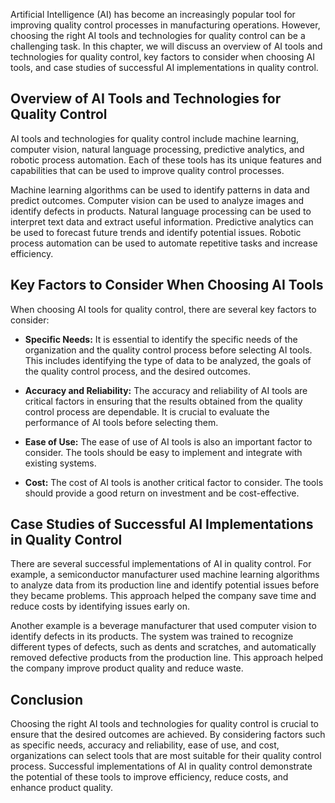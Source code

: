 

Artificial Intelligence (AI) has become an increasingly popular tool for improving quality control processes in manufacturing operations. However, choosing the right AI tools and technologies for quality control can be a challenging task. In this chapter, we will discuss an overview of AI tools and technologies for quality control, key factors to consider when choosing AI tools, and case studies of successful AI implementations in quality control.

Overview of AI Tools and Technologies for Quality Control
---------------------------------------------------------

AI tools and technologies for quality control include machine learning, computer vision, natural language processing, predictive analytics, and robotic process automation. Each of these tools has its unique features and capabilities that can be used to improve quality control processes.

Machine learning algorithms can be used to identify patterns in data and predict outcomes. Computer vision can be used to analyze images and identify defects in products. Natural language processing can be used to interpret text data and extract useful information. Predictive analytics can be used to forecast future trends and identify potential issues. Robotic process automation can be used to automate repetitive tasks and increase efficiency.

Key Factors to Consider When Choosing AI Tools
----------------------------------------------

When choosing AI tools for quality control, there are several key factors to consider:

* **Specific Needs:** It is essential to identify the specific needs of the organization and the quality control process before selecting AI tools. This includes identifying the type of data to be analyzed, the goals of the quality control process, and the desired outcomes.

* **Accuracy and Reliability:** The accuracy and reliability of AI tools are critical factors in ensuring that the results obtained from the quality control process are dependable. It is crucial to evaluate the performance of AI tools before selecting them.

* **Ease of Use:** The ease of use of AI tools is also an important factor to consider. The tools should be easy to implement and integrate with existing systems.

* **Cost:** The cost of AI tools is another critical factor to consider. The tools should provide a good return on investment and be cost-effective.

Case Studies of Successful AI Implementations in Quality Control
----------------------------------------------------------------

There are several successful implementations of AI in quality control. For example, a semiconductor manufacturer used machine learning algorithms to analyze data from its production line and identify potential issues before they became problems. This approach helped the company save time and reduce costs by identifying issues early on.

Another example is a beverage manufacturer that used computer vision to identify defects in its products. The system was trained to recognize different types of defects, such as dents and scratches, and automatically removed defective products from the production line. This approach helped the company improve product quality and reduce waste.

Conclusion
----------

Choosing the right AI tools and technologies for quality control is crucial to ensure that the desired outcomes are achieved. By considering factors such as specific needs, accuracy and reliability, ease of use, and cost, organizations can select tools that are most suitable for their quality control process. Successful implementations of AI in quality control demonstrate the potential of these tools to improve efficiency, reduce costs, and enhance product quality.


